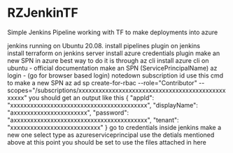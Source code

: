 # RZJenkinTF
Simple Jenkins Pipeline working with TF to make deployments into azure


jenkins running on Ubuntu 20.08. 
install pipelines plugin on jenkins  
install terraform on jenkins server 
install azure credentials plugin 
make an new SPN in azure 
best way to do it is through az cli 
install azure cli on ubuntu - official documentation 
make an SPN (ServicePrincipalName)
az login - (go for browser based login)
notedown subscription id
use this cmd to make a new SPN 
az ad sp create-for-rbac --role="Contributor" --scopes="/subscriptions/xxxxxxxxxxxxxxxxxxxxxxxxxxxxxxxxxxxxxxxxxxxxxxxxx"
you should get an output like this
{
  "appId": "xxxxxxxxxxxxxxxxxxxxxxxxxxxxxxxxxxxxxxxxx",
  "displayName": "axxxxxxxxxxxxxxxxxxxxxx",
  "password": "axxxxxxxxxxxxxxxxxxxxxxxxxxxxxxxxxxxxxxxx",
  "tenant": "xxxxxxxxxxxxxxxxxxxxxxxxxxx"
}
go to credentials inside jenkins 
make a new one 
select type as azureserviceprincipal 
use the detials mentioned above
at this point you should be set to use the files attached in here 
